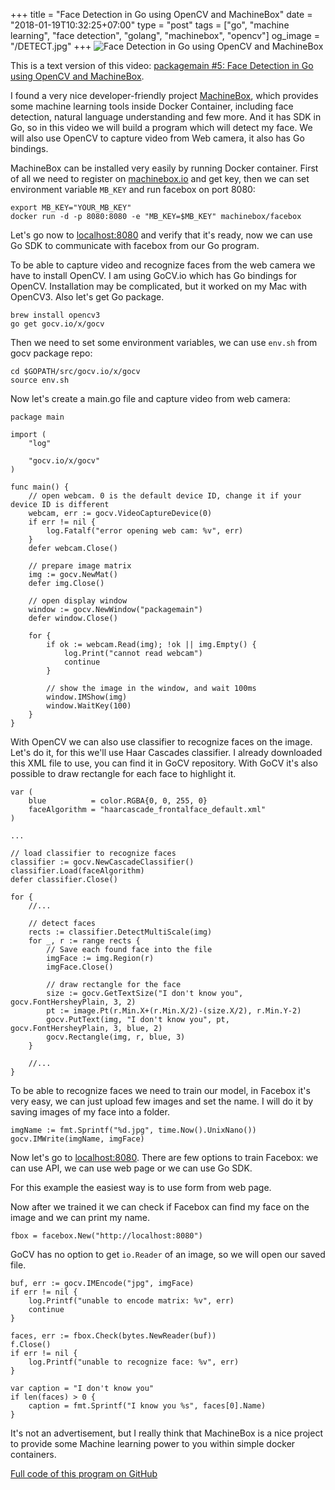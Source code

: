 +++
title = "Face Detection in Go using OpenCV and MachineBox"
date = "2018-01-19T10:32:25+07:00"
type = "post"
tags = ["go", "machine learning", "face detection", "golang", "machinebox", "opencv"]
og_image = "/DETECT.jpg"
+++
![Face Detection in Go using OpenCV and MachineBox](/DETECT.jpg)

This is a text version of this video: [packagemain #5: Face Detection in Go using OpenCV and MachineBox](https://youtu.be/rbZeZNVA-Q4).

I found a very nice developer-friendly project [MachineBox](https://machinebox.io/), which provides some machine learning tools inside Docker Container, including face detection, natural language understanding and few more. And it has SDK in Go, so in this video we will build a program which will detect my face. We will also use OpenCV to capture video from Web camera, it also has Go bindings.

MachineBox can be installed very easily by running Docker container. First of all we need to register on [machinebox.io](https://machinebox.io/) and get key, then we can set environment variable `MB_KEY` and run facebox on port 8080:


```
export MB_KEY="YOUR_MB_KEY"
docker run -d -p 8080:8080 -e "MB_KEY=$MB_KEY" machinebox/facebox
```

Let's go now to [localhost:8080](http://localhost:8080) and verify that it's ready, now we can use Go SDK to communicate with facebox from our Go program.

To be able to capture video and recognize faces from the web camera we have to install OpenCV. I am using GoCV.io which has Go bindings for OpenCV. Installation may be complicated, but it worked on my Mac with OpenCV3. Also let's get Go package.

```
brew install opencv3
go get gocv.io/x/gocv
```

Then we need to set some environment variables, we can use `env.sh` from gocv package repo:

```
cd $GOPATH/src/gocv.io/x/gocv
source env.sh
```

Now let's create a main.go file and capture video from web camera:

```
package main

import (
	"log"

	"gocv.io/x/gocv"
)

func main() {
	// open webcam. 0 is the default device ID, change it if your device ID is different
	webcam, err := gocv.VideoCaptureDevice(0)
	if err != nil {
		log.Fatalf("error opening web cam: %v", err)
	}
	defer webcam.Close()

	// prepare image matrix
	img := gocv.NewMat()
	defer img.Close()

	// open display window
	window := gocv.NewWindow("packagemain")
	defer window.Close()

	for {
		if ok := webcam.Read(img); !ok || img.Empty() {
			log.Print("cannot read webcam")
			continue
		}

		// show the image in the window, and wait 100ms
		window.IMShow(img)
		window.WaitKey(100)
	}
}
```

With OpenCV we can also use classifier to recognize faces on the image. Let's do it, for this we'll use Haar Cascades classifier. I already downloaded this XML file to use, you can find it in GoCV repository. With GoCV it's also possible to draw rectangle for each face to highlight it.

```
var (
	blue          = color.RGBA{0, 0, 255, 0}
	faceAlgorithm = "haarcascade_frontalface_default.xml"
)

...

// load classifier to recognize faces
classifier := gocv.NewCascadeClassifier()
classifier.Load(faceAlgorithm)
defer classifier.Close()

for {
	//...

	// detect faces
	rects := classifier.DetectMultiScale(img)
	for _, r := range rects {
		// Save each found face into the file
		imgFace := img.Region(r)
		imgFace.Close()

		// draw rectangle for the face
		size := gocv.GetTextSize("I don't know you", gocv.FontHersheyPlain, 3, 2)
		pt := image.Pt(r.Min.X+(r.Min.X/2)-(size.X/2), r.Min.Y-2)
		gocv.PutText(img, "I don't know you", pt, gocv.FontHersheyPlain, 3, blue, 2)
		gocv.Rectangle(img, r, blue, 3)
	}

	//...
}
```

To be able to recognize faces we need to train our model, in Facebox it's very easy, we can just upload few images and set the name. I will do it by saving images of my face into a folder.

```
imgName := fmt.Sprintf("%d.jpg", time.Now().UnixNano())
gocv.IMWrite(imgName, imgFace)
```

Now let's go to [localhost:8080](http://localhost:8080). There are few options to train Facebox: we can use API, we can use web page or we can use Go SDK.

For this example the easiest way is to use form from web page.

Now after we trained it we can check if Facebox can find my face on the image and we can print my name.

```
fbox = facebox.New("http://localhost:8080")
```

GoCV has no option to get `io.Reader` of an image, so we will open our saved file.

```
buf, err := gocv.IMEncode("jpg", imgFace)
if err != nil {
	log.Printf("unable to encode matrix: %v", err)
	continue
}

faces, err := fbox.Check(bytes.NewReader(buf))
f.Close()
if err != nil {
	log.Printf("unable to recognize face: %v", err)
}

var caption = "I don't know you"
if len(faces) > 0 {
	caption = fmt.Sprintf("I know you %s", faces[0].Name)
}
```

It's not an advertisement, but I really think that MachineBox is a nice project to provide some Machine learning power to you within simple docker containers.

[Full code of this program on GitHub](https://github.com/plutov/packagemain/tree/master/05-gocv-machinebox)